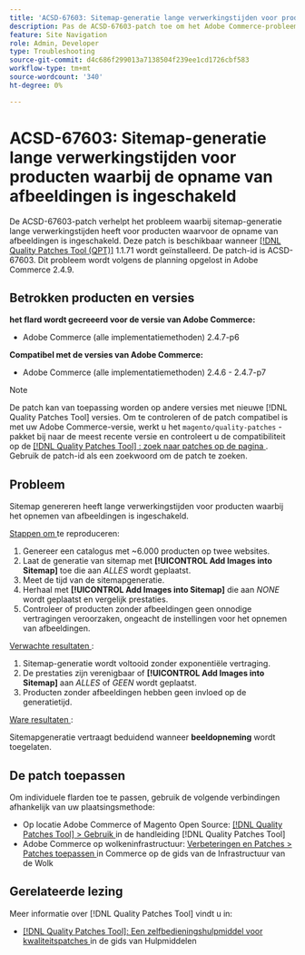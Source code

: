 ```yaml
---
title: 'ACSD-67603: Sitemap-generatie lange verwerkingstijden voor producten waarbij de opname van afbeeldingen is ingeschakeld'
description: Pas de ACSD-67603-patch toe om het Adobe Commerce-probleem te verhelpen, waarbij sitemap-generatie voor producten met afbeeldingen een exponentiële vertraging heeft opgelopen.
feature: Site Navigation
role: Admin, Developer
type: Troubleshooting
source-git-commit: d4c686f299013a7138504f239ee1cd1726cbf583
workflow-type: tm+mt
source-wordcount: '340'
ht-degree: 0%

---
```



# ACSD-67603: Sitemap-generatie lange verwerkingstijden voor producten waarbij de opname van afbeeldingen is ingeschakeld

De ACSD-67603-patch verhelpt het probleem waarbij sitemap-generatie lange verwerkingstijden heeft voor producten waarvoor de opname van afbeeldingen is ingeschakeld. Deze patch is beschikbaar wanneer [[!DNL Quality Patches Tool (QPT)]](/help/tools/quality-patches-tool/quality-patches-tool-to-self-serve-quality-patches.md) 1.1.71 wordt geïnstalleerd. De patch-id is ACSD-67603. Dit probleem wordt volgens de planning opgelost in Adobe Commerce 2.4.9.

## Betrokken producten en versies

**het flard wordt gecreeerd voor de versie van Adobe Commerce:**

* Adobe Commerce (alle implementatiemethoden) 2.4.7-p6

**Compatibel met de versies van Adobe Commerce:**

* Adobe Commerce (alle implementatiemethoden) 2.4.6 - 2.4.7-p7

>[!NOTE]
>
>De patch kan van toepassing worden op andere versies met nieuwe [!DNL Quality Patches Tool] versies. Om te controleren of de patch compatibel is met uw Adobe Commerce-versie, werkt u het `magento/quality-patches` -pakket bij naar de meest recente versie en controleert u de compatibiliteit op de [[!DNL Quality Patches Tool] : zoek naar patches op de pagina ](https://experienceleague.adobe.com/tools/commerce-quality-patches/index.html?lang=nl-NL) . Gebruik de patch-id als een zoekwoord om de patch te zoeken.

## Probleem

Sitemap genereren heeft lange verwerkingstijden voor producten waarbij het opnemen van afbeeldingen is ingeschakeld.

<u> Stappen om </u> te reproduceren:

1. Genereer een catalogus met ~6.000 producten op twee websites.
1. Laat de generatie van sitemap met **[!UICONTROL Add Images into Sitemap]** toe die aan *ALLES* wordt geplaatst.
1. Meet de tijd van de sitemapgeneratie.
1. Herhaal met **[!UICONTROL Add Images into Sitemap]** die aan *NONE* wordt geplaatst en vergelijk prestaties.
1. Controleer of producten zonder afbeeldingen geen onnodige vertragingen veroorzaken, ongeacht de instellingen voor het opnemen van afbeeldingen.

<u> Verwachte resultaten </u>:

1. Sitemap-generatie wordt voltooid zonder exponentiële vertraging.
1. De prestaties zijn verenigbaar of **[!UICONTROL Add Images into Sitemap]** aan *ALLES* of *GEEN* wordt geplaatst.
1. Producten zonder afbeeldingen hebben geen invloed op de generatietijd.

<u> Ware resultaten </u>:

Sitemapgeneratie vertraagt beduidend wanneer **beeldopneming** wordt toegelaten.

## De patch toepassen

Om individuele flarden toe te passen, gebruik de volgende verbindingen afhankelijk van uw plaatsingsmethode:

* Op locatie Adobe Commerce of Magento Open Source: [[!DNL Quality Patches Tool] > Gebruik ](/help/tools/quality-patches-tool/usage.md) in de handleiding [!DNL Quality Patches Tool]
* Adobe Commerce op wolkeninfrastructuur: [ Verbeteringen en Patches > Patches toepassen ](https://experienceleague.adobe.com/docs/commerce-cloud-service/user-guide/develop/upgrade/apply-patches.html?lang=nl-NL) in Commerce op de gids van de Infrastructuur van de Wolk

## Gerelateerde lezing

Meer informatie over [!DNL Quality Patches Tool] vindt u in:

* [[!DNL Quality Patches Tool]: Een zelfbedieningshulpmiddel voor kwaliteitspatches ](/help/tools/quality-patches-tool/quality-patches-tool-to-self-serve-quality-patches.md) in de gids van Hulpmiddelen
